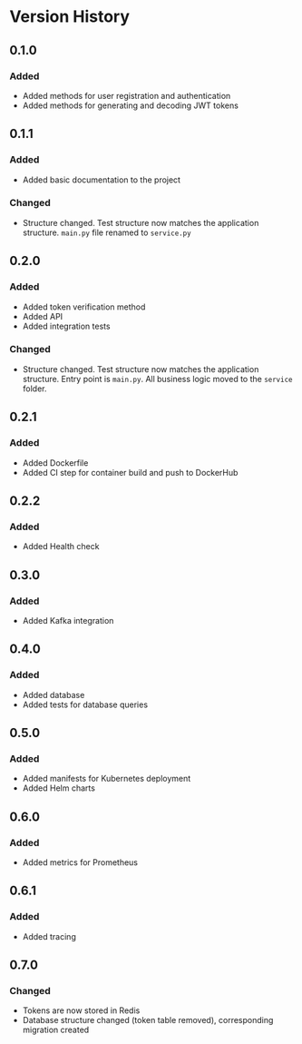 # Version History

## 0.1.0
### Added
- Added methods for user registration and authentication
- Added methods for generating and decoding JWT tokens

## 0.1.1
### Added
- Added basic documentation to the project
### Changed
- Structure changed. Test structure now matches the application structure. `main.py` file renamed to `service.py`

## 0.2.0
### Added
- Added token verification method
- Added API
- Added integration tests
### Changed
- Structure changed. Test structure now matches the application structure. Entry point is `main.py`. All business logic moved to the `service` folder.

## 0.2.1
### Added
- Added Dockerfile
- Added CI step for container build and push to DockerHub

## 0.2.2
### Added
- Added Health check

## 0.3.0
### Added
- Added Kafka integration

## 0.4.0
### Added
- Added database
- Added tests for database queries

## 0.5.0
### Added
- Added manifests for Kubernetes deployment
- Added Helm charts

## 0.6.0
### Added
- Added metrics for Prometheus

## 0.6.1
### Added
- Added tracing

## 0.7.0
### Changed
- Tokens are now stored in Redis
- Database structure changed (token table removed), corresponding migration created
